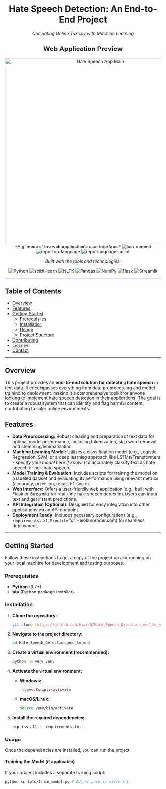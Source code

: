 <div align="center">
<h1>Hate Speech Detection: An End-to-End Project</h1>
<p><em>Combating Online Toxicity with Machine Learning</em></p>

## Web Application Preview
<img src="http://googleusercontent.com/image_collection/image_retrieval/17059729225410855579" alt="Hate Speech App Main" width="600">
*A glimpse of the web application's user interface.*

<img alt="last-commit" src="https://img.shields.io/github/last-commit/Uvais5/Hate_Speech_Detection_end_to_end?style=flat&logo=git&logoColor=white&color=red">
<img alt="repo-top-language" src="https://img.shields.io/github/languages/top/Uvais5/Hate_Speech_Detection_end_to_end?style=flat&color=red">
<img alt="repo-language-count" src="https://img.shields.io/github/languages/count/Uvais5/Hate_Speech_Detection_end_to_end?style=flat&color=red">
<p><em>Built with the tools and technologies:</em></p>
<img alt="Python" src="https://img.shields.io/badge/Python-3776AB.svg?style=flat&logo=Python&logoColor=white">
<img alt="scikit-learn" src="https://img.shields.io/badge/scikit--learn-F7931E.svg?style=flat&logo=scikit-learn&logoColor=white">
<img alt="NLTK" src="https://img.shields.io/badge/NLTK-20B2AA.svg?style=flat&logo=nltk&logoColor=white">
<img alt="Pandas" src="https://img.shields.io/badge/Pandas-150458.svg?style=flat&logo=Pandas&logoColor=white">
<img alt="NumPy" src="https://img.shields.io/badge/NumPy-013243.svg?style=flat&logo=NumPy&logoColor=white">
<img alt="Flask" src="https://img.shields.io/badge/Flask-000000.svg?style=flat&logo=Flask&logoColor=white">
<img alt="Streamlit" src="https://img.io/badge/Streamlit-FF4B4B.svg?style=flat&logo=Streamlit&logoColor=white">
</div>

---

## Table of Contents
* [Overview](#overview)
* [Features](#features)
* [Getting Started](#getting-started)
    * [Prerequisites](#prerequisites)
    * [Installation](#installation)
    * [Usage](#usage)
    * [Project Structure](#project-structure)
* [Contributing](#contributing)
* [License](#license)
* [Contact](#contact)

---

## Overview
This project provides an **end-to-end solution for detecting hate speech** in text data. It encompasses everything from data preprocessing and model training to deployment, making it a comprehensive toolkit for anyone looking to implement hate speech detection in their applications. The goal is to create a robust system that can identify and flag harmful content, contributing to safer online environments.

## Features
* **Data Preprocessing:** Robust cleaning and preparation of text data for optimal model performance, including tokenization, stop word removal, and stemming/lemmatization.
* **Machine Learning Model:** Utilizes a classification model (e.g., Logistic Regression, SVM, or a deep learning approach like LSTMs/Transformers - *specify your model here if known*) to accurately classify text as hate speech or non-hate speech.
* **Model Training & Evaluation:** Includes scripts for training the model on a labeled dataset and evaluating its performance using relevant metrics (accuracy, precision, recall, F1-score).
* **Web Interface:** Offers a user-friendly web application (e.g., built with Flask or Streamlit) for real-time hate speech detection. Users can input text and get instant predictions.
* **API Integration (Optional):** Designed for easy integration into other applications via an API endpoint.
* **Deployment Ready:** Includes necessary configurations (e.g., `requirements.txt`, `Procfile` for Heroku/render.com) for seamless deployment.

---

## Getting Started

Follow these instructions to get a copy of the project up and running on your local machine for development and testing purposes.

### Prerequisites
* **Python** (3.7+)
* **pip** (Python package installer)

### Installation

1.  **Clone the repository:**

    ```bash
    git clone [https://github.com/Uvais5/Hate_Speech_Detection_end_to_end.git](https://github.com/Uvais5/Hate_Speech_Detection_end_to_end.git)
    ```
2.  **Navigate to the project directory:**

    ```bash
    cd Hate_Speech_Detection_end_to_end
    ```
3.  **Create a virtual environment (recommended):**

    ```bash
    python -m venv venv
    ```
4.  **Activate the virtual environment:**

    * **Windows:**

        ```bash
        .\venv\Scripts\activate
        ```
    * **macOS/Linux:**

        ```bash
        source venv/bin/activate
        ```
5.  **Install the required dependencies:**

    ```bash
    pip install -r requirements.txt
    ```

### Usage

Once the dependencies are installed, you can run the project.

#### Training the Model (if applicable)

If your project includes a separate training script:

```bash
python scripts/train_model.py # Adjust path if different
